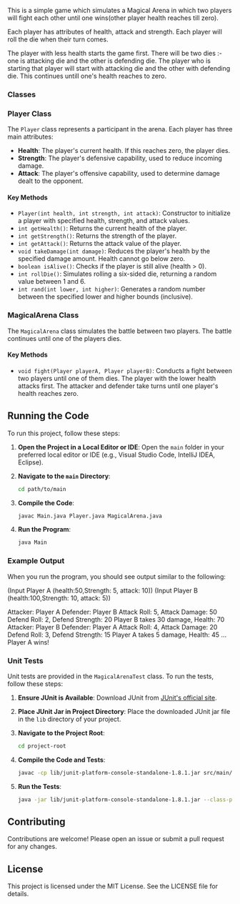 This is a simple game which simulates a Magical Arena in which two players will fight each other until one wins(other player health reaches till zero). 

Each player has attributes of health, attack and strength. Each player will roll the die when their turn comes.

The player with less health starts the game first. There will be two dies :- one is attacking die and the other is defending die. The player who is starting that player will start with attacking die and the other with defending die. This continues untill one's health reaches to zero.

### Classes

### Player Class

The `Player` class represents a participant in the arena. Each player has three main attributes:

- **Health**: The player's current health. If this reaches zero, the player dies.
- **Strength**: The player's defensive capability, used to reduce incoming damage.
- **Attack**: The player's offensive capability, used to determine damage dealt to the opponent.

#### Key Methods

- `Player(int health, int strength, int attack)`: Constructor to initialize a player with specified health, strength, and attack values.
- `int getHealth()`: Returns the current health of the player.
- `int getStrength()`: Returns the strength of the player.
- `int getAttack()`: Returns the attack value of the player.
- `void takeDamage(int damage)`: Reduces the player's health by the specified damage amount. Health cannot go below zero.
- `boolean isAlive()`: Checks if the player is still alive (health > 0).
- `int rollDie()`: Simulates rolling a six-sided die, returning a random value between 1 and 6.
- `int rand(int lower, int higher)`: Generates a random number between the specified lower and higher bounds (inclusive).


### MagicalArena Class

The `MagicalArena` class simulates the battle between two players. The battle continues until one of the players dies.

#### Key Methods

- `void fight(Player playerA, Player playerB)`: Conducts a fight between two players until one of them dies. The player with the lower health attacks first. The attacker and defender take turns until one player's health reaches zero.

## Running the Code

To run this project, follow these steps:

1. **Open the Project in a Local Editor or IDE**:
    Open the `main` folder in your preferred local editor or IDE (e.g., Visual Studio Code, IntelliJ IDEA, Eclipse).

2. **Navigate to the `main` Directory**:

    ```bash
    cd path/to/main
    ```

3. **Compile the Code**:

    ```bash
    javac Main.java Player.java MagicalArena.java
    ```

4. **Run the Program**:

    ```bash
    java Main
    ```

### Example Output

When you run the program, you should see output similar to the following:

(Input Player A (health:50,Strength: 5, attack: 10))
(Input Player B (health:100,Strength: 10, attack: 5))



Attacker: Player A
Defender: Player B
Attack Roll: 5, Attack Damage: 50
Defend Roll: 2, Defend Strength: 20
Player B takes 30 damage, Health: 70
Attacker: Player B
Defender: Player A
Attack Roll: 4, Attack Damage: 20
Defend Roll: 3, Defend Strength: 15
Player A takes 5 damage, Health: 45
...
Player A wins!                




### Unit Tests

Unit tests are provided in the `MagicalArenaTest` class. To run the tests, follow these steps:

1. **Ensure JUnit is Available**: Download JUnit from [JUnit's official site](https://junit.org/junit5/).

2. **Place JUnit Jar in Project Directory**: Place the downloaded JUnit jar file in the `lib` directory of your project.

3. **Navigate to the Project Root**:

    ```bash
    cd project-root
    ```

4. **Compile the Code and Tests**:

    ```bash
    javac -cp lib/junit-platform-console-standalone-1.8.1.jar src/main/*.java src/test/*.java
    ```

5. **Run the Tests**:

    ```bash
    java -jar lib/junit-platform-console-standalone-1.8.1.jar --class-path src/main:src/test --scan-class-path
    ```

## Contributing

Contributions are welcome! Please open an issue or submit a pull request for any changes.

## License

This project is licensed under the MIT License. See the LICENSE file for details.
